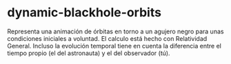 # dynamic-blackhole-orbits
Representa una animación de órbitas en torno a un agujero negro para unas condiciones iniciales a voluntad. El calculo está hecho con Relatividad General. Incluso la evolución temporal tiene en cuenta la diferencia entre el tiempo propio (el del astronauta) y el del observador (tú).
